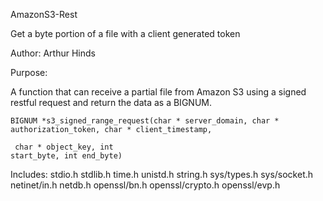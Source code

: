 AmazonS3-Rest

Get a byte portion of a file with a client generated token</p>

Author:    Arthur Hinds
  
Purpose:    
  
A function that can receive a partial
              file from Amazon S3 using a signed
              restful request and return the data as
              a BIGNUM.

<code>BIGNUM *s3_signed_range_request(char * server_domain,
                                char * authorization_token,
                                char * client_timestamp,<p>
                                char * object_key,
                                int start_byte,
                                int end_byte)</code>

Includes:
stdio.h
stdlib.h
time.h
unistd.h
string.h
sys/types.h
sys/socket.h
netinet/in.h
netdb.h
openssl/bn.h
openssl/crypto.h
openssl/evp.h
